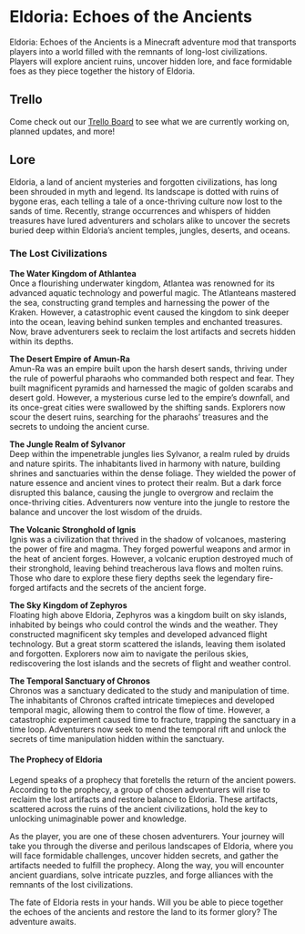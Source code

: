 # Eldoria: Echoes of the Ancients

Eldoria: Echoes of the Ancients is a Minecraft adventure mod that transports players into a world filled with the remnants of long-lost civilizations. Players will explore ancient ruins, uncover hidden lore, and face formidable foes as they piece together the history of Eldoria.

## Trello
Come check out our [Trello Board](https://trello.com/b/pUoQuhyJ/eldoria) to see what we are currently working on, planned updates, and more!

## Lore
Eldoria, a land of ancient mysteries and forgotten civilizations, has long been shrouded in myth and legend. Its landscape is dotted with ruins of bygone eras, each telling a tale of a once-thriving culture now lost to the sands of time. Recently, strange occurrences and whispers of hidden treasures have lured adventurers and scholars alike to uncover the secrets buried deep within Eldoria’s ancient temples, jungles, deserts, and oceans.

### The Lost Civilizations
**The Water Kingdom of Athlantea**\
Once a flourishing underwater kingdom, Atlantea was renowned for its advanced aquatic technology and powerful magic. The Atlanteans mastered the sea, constructing grand temples and harnessing the power of the Kraken. However, a catastrophic event caused the kingdom to sink deeper into the ocean, leaving behind sunken temples and enchanted treasures. Now, brave adventurers seek to reclaim the lost artifacts and secrets hidden within its depths.

**The Desert Empire of Amun-Ra**\
Amun-Ra was an empire built upon the harsh desert sands, thriving under the rule of powerful pharaohs who commanded both respect and fear. They built magnificent pyramids and harnessed the magic of golden scarabs and desert gold. However, a mysterious curse led to the empire’s downfall, and its once-great cities were swallowed by the shifting sands. Explorers now scour the desert ruins, searching for the pharaohs’ treasures and the secrets to undoing the ancient curse.

**The Jungle Realm of Sylvanor**\
Deep within the impenetrable jungles lies Sylvanor, a realm ruled by druids and nature spirits. The inhabitants lived in harmony with nature, building shrines and sanctuaries within the dense foliage. They wielded the power of nature essence and ancient vines to protect their realm. But a dark force disrupted this balance, causing the jungle to overgrow and reclaim the once-thriving cities. Adventurers now venture into the jungle to restore the balance and uncover the lost wisdom of the druids.

**The Volcanic Stronghold of Ignis**\
Ignis was a civilization that thrived in the shadow of volcanoes, mastering the power of fire and magma. They forged powerful weapons and armor in the heat of ancient forges. However, a volcanic eruption destroyed much of their stronghold, leaving behind treacherous lava flows and molten ruins. Those who dare to explore these fiery depths seek the legendary fire-forged artifacts and the secrets of the ancient forge.

**The Sky Kingdom of Zephyros**\
Floating high above Eldoria, Zephyros was a kingdom built on sky islands, inhabited by beings who could control the winds and the weather. They constructed magnificent sky temples and developed advanced flight technology. But a great storm scattered the islands, leaving them isolated and forgotten. Explorers now aim to navigate the perilous skies, rediscovering the lost islands and the secrets of flight and weather control.

**The Temporal Sanctuary of Chronos**\
Chronos was a sanctuary dedicated to the study and manipulation of time. The inhabitants of Chronos crafted intricate timepieces and developed temporal magic, allowing them to control the flow of time. However, a catastrophic experiment caused time to fracture, trapping the sanctuary in a time loop. Adventurers now seek to mend the temporal rift and unlock the secrets of time manipulation hidden within the sanctuary.

#### The Prophecy of Eldoria
Legend speaks of a prophecy that foretells the return of the ancient powers. According to the prophecy, a group of chosen adventurers will rise to reclaim the lost artifacts and restore balance to Eldoria. These artifacts, scattered across the ruins of the ancient civilizations, hold the key to unlocking unimaginable power and knowledge.

As the player, you are one of these chosen adventurers. Your journey will take you through the diverse and perilous landscapes of Eldoria, where you will face formidable challenges, uncover hidden secrets, and gather the artifacts needed to fulfill the prophecy. Along the way, you will encounter ancient guardians, solve intricate puzzles, and forge alliances with the remnants of the lost civilizations.

The fate of Eldoria rests in your hands. Will you be able to piece together the echoes of the ancients and restore the land to its former glory? The adventure awaits.
